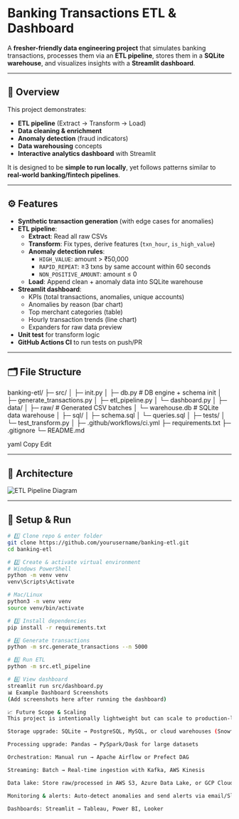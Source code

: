 # Banking Transactions ETL & Dashboard

A **fresher-friendly data engineering project** that simulates banking transactions, processes them via an **ETL pipeline**, stores them in a **SQLite warehouse**, and visualizes insights with a **Streamlit dashboard**.

---

## 📌 Overview
This project demonstrates:
- **ETL pipeline** (Extract → Transform → Load)
- **Data cleaning & enrichment**
- **Anomaly detection** (fraud indicators)
- **Data warehousing** concepts
- **Interactive analytics dashboard** with Streamlit

It is designed to be **simple to run locally**, yet follows patterns similar to **real-world banking/fintech pipelines**.

---

## ⚙️ Features
- **Synthetic transaction generation** (with edge cases for anomalies)
- **ETL pipeline**:
  - **Extract**: Read all raw CSVs
  - **Transform**: Fix types, derive features (`txn_hour`, `is_high_value`)
  - **Anomaly detection rules**:
    - `HIGH_VALUE`: amount > ₹50,000
    - `RAPID_REPEAT`: ≥3 txns by same account within 60 seconds
    - `NON_POSITIVE_AMOUNT`: amount ≤ 0
  - **Load**: Append clean + anomaly data into SQLite warehouse
- **Streamlit dashboard**:
  - KPIs (total transactions, anomalies, unique accounts)
  - Anomalies by reason (bar chart)
  - Top merchant categories (table)
  - Hourly transaction trends (line chart)
  - Expanders for raw data preview
- **Unit test** for transform logic
- **GitHub Actions CI** to run tests on push/PR

---

## 🗂 File Structure
banking-etl/
├─ src/
│ ├─ init.py
│ ├─ db.py # DB engine + schema init
│ ├─ generate_transactions.py
│ ├─ etl_pipeline.py
│ └─ dashboard.py
│
├─ data/
│ ├─ raw/ # Generated CSV batches
│ └─ warehouse.db # SQLite data warehouse
│
├─ sql/
│ ├─ schema.sql
│ └─ queries.sql
│
├─ tests/
│ └─ test_transform.py
│
├─ .github/workflows/ci.yml
├─ requirements.txt
├─ .gitignore
└─ README.md

yaml
Copy
Edit

---

## 📸 Architecture
![ETL Pipeline Diagram](docs/etl_pipeline.png)

---

## 🚀 Setup & Run

```bash
# 1️⃣ Clone repo & enter folder
git clone https://github.com/yourusername/banking-etl.git
cd banking-etl

# 2️⃣ Create & activate virtual environment
# Windows PowerShell
python -m venv venv
venv\Scripts\Activate

# Mac/Linux
python3 -m venv venv
source venv/bin/activate

# 3️⃣ Install dependencies
pip install -r requirements.txt

# 4️⃣ Generate transactions
python -m src.generate_transactions --n 5000

# 5️⃣ Run ETL
python -m src.etl_pipeline

# 6️⃣ View dashboard
streamlit run src/dashboard.py
📊 Example Dashboard Screenshots
(Add screenshots here after running the dashboard)

📈 Future Scope & Scaling
This project is intentionally lightweight but can scale to production-level pipelines by:

Storage upgrade: SQLite → PostgreSQL, MySQL, or cloud warehouses (Snowflake, Redshift, BigQuery)

Processing upgrade: Pandas → PySpark/Dask for large datasets

Orchestration: Manual run → Apache Airflow or Prefect DAG

Streaming: Batch → Real-time ingestion with Kafka, AWS Kinesis

Data lake: Store raw/processed in AWS S3, Azure Data Lake, or GCP Cloud Storage

Monitoring & alerts: Auto-detect anomalies and send alerts via email/Slack

Dashboards: Streamlit → Tableau, Power BI, Looker